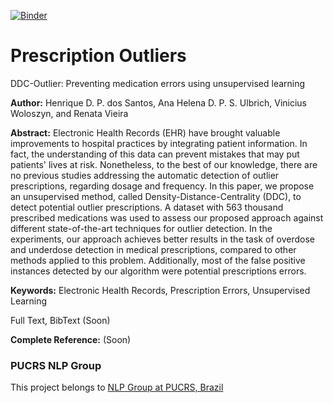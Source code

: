 [![Binder](https://mybinder.org/badge.svg)](https://mybinder.org/v2/gh/nlp-pucrs/prescription-outliers/master)

# Prescription Outliers
DDC-Outlier: Preventing medication errors using unsupervised learning

**Author:** Henrique D. P. dos Santos, Ana Helena D. P. S. Ulbrich, Vinicius Woloszyn, and Renata Vieira

**Abstract:** Electronic Health Records (EHR) have brought valuable improvements to hospital practices by integrating patient information. In fact, the understanding of this data can prevent mistakes that may put patients' lives at risk. Nonetheless, to the best of our knowledge, there are no previous studies addressing the automatic detection of outlier prescriptions, regarding dosage and frequency. In this paper, we propose an unsupervised method, called Density-Distance-Centrality (DDC), to detect potential outlier prescriptions. A dataset with 563 thousand prescribed medications was used to assess our proposed approach against different state-of-the-art techniques for outlier detection. In the experiments, our approach achieves better results in the task of overdose and underdose detection in medical prescriptions, compared to other methods applied to this problem. Additionally, most of the false positive instances detected by our algorithm were potential prescriptions errors.

**Keywords:** Electronic Health Records, Prescription Errors, Unsupervised Learning

Full Text, BibText (Soon)

**Complete Reference:** (Soon)

### PUCRS NLP Group
This project belongs to [NLP Group at PUCRS, Brazil](http://www.inf.pucrs.br/linatural/)
